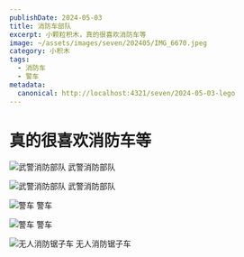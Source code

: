 ```yaml
---
publishDate: 2024-05-03
title: 消防车部队
excerpt: 小颗粒积木，真的很喜欢消防车等
image: ~/assets/images/seven/202405/IMG_6670.jpeg
category: 小积木
tags:
  - 消防车
  - 警车
metadata:
  canonical: http://localhost:4321/seven/2024-05-03-lego
---
```


# 真的很喜欢消防车等

![武警消防部队](~/assets/images/seven/202405/IMG_6669.jpeg)
武警消防部队

![武警消防部队](~/assets/images/seven/202405/IMG_6671.jpeg)
武警消防部队

![警车](~/assets/images/seven/202405/IMG_6675.jpeg)
警车

![警车](~/assets/images/seven/202405/IMG_6676.jpeg)
警车

![无人消防锯子车](~/assets/images/seven/202405/IMG_6677.jpeg)
无人消防锯子车
